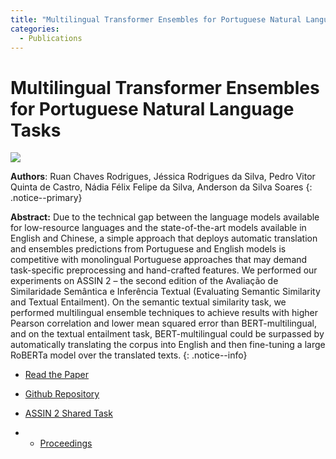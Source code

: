 ```yaml
---
title: "Multilingual Transformer Ensembles for Portuguese Natural Language Tasks"
categories:
  - Publications
---
```


# Multilingual Transformer Ensembles for Portuguese Natural Language Tasks

![](https://raw.githubusercontent.com/ruanchaves/ruanchaves.github.io/master/assets/images/ensemble.png)

**Authors**: Ruan Chaves Rodrigues, Jéssica Rodrigues da Silva, Pedro Vitor Quinta de Castro, Nádia Félix Felipe da Silva, Anderson da Silva Soares
{: .notice--primary}

**Abstract:** Due to the technical gap between the language models available for low-resource languages and the state-of-the-art models available in English and Chinese, a simple approach that deploys automatic translation and ensembles predictions from Portuguese and English models is competitive with monolingual Portuguese approaches that may demand task-specific preprocessing and hand-crafted features. We performed our experiments on ASSIN 2 – the second edition of the Avaliação de Similaridade Semântica e Inferência Textual (Evaluating Semantic Similarity and Textual Entailment). On the semantic textual similarity task, we performed multilingual ensemble techniques to achieve results with higher Pearson correlation and lower mean squared error than BERT-multilingual, and on the textual entailment task, BERT-multilingual could be surpassed by automatically translating the corpus into English and then fine-tuning a large RoBERTa model over the translated texts.
{: .notice--info}

* [Read the Paper](http://ceur-ws.org/Vol-2583/3_DLB.pdf)

* [Github Repository](https://github.com/ruanchaves/assin)

* [ASSIN 2 Shared Task](https://sites.google.com/view/assin2/english)
* * [Proceedings](http://ceur-ws.org/Vol-2583/)
